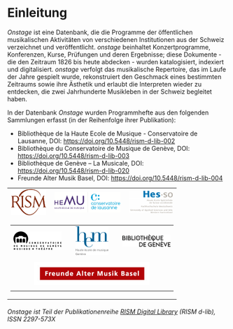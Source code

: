 # Einleitung
_Onstage_ ist eine Datenbank, die die Programme der öffentlichen musikalischen Aktivitäten von verschiedenen Institutionen aus der Schweiz verzeichnet und veröffentlicht. _onstage_ beinhaltet Konzertprogramme, Konferenzen, Kurse, Prüfungen und deren Ergebnisse; diese Dokumente - die den Zeitraum 1826 bis heute abdecken - wurden katalogisiert, indexiert und digitalisiert. _onstage_ verfolgt das musikalische Repertoire, das im Laufe der Jahre gespielt wurde, rekonstruiert den Geschmack eines bestimmten Zeitraums sowie ihre Ästhetik und erlaubt die Interpreten wieder zu entdecken, die zwei Jahrhunderte Musikleben in der Schweiz begleitet haben.

In der Datenbank _Onstage_ wurden Programmhefte aus den folgenden Sammlungen erfasst (in der Reihenfolge ihrer Publikation):
- Bibliothèque de la Haute Ecole de Musique - Conservatoire de Lausanne, DOI: https://doi.org/10.5448/rism-d-lib-002
- Bibliothèque du Conservatoire de Musique de Genève, DOI: https://doi.org/10.5448/rism-d-lib-003
- Bibliothèque de Genève – La Musicale, DOI: https://doi.org/10.5448/rism-d-lib-020
- Freunde Alter Musik Basel, DOI: https://doi.org/10.5448/rism-d-lib-004


<!-- Old Onstage logos-->
<div>
	<table border="0" cellspacing="10px" style="margin: 0 auto;text-align:center">
		<tr>
			<td align="center">
				<a href="http://www.rism-ch.org" target="_blank"><img src="https://raw.githubusercontent.com/rism-ch/onstage-texts/master/images/logo-rism.png" width="80px" border="0"></a>
			</td>
			<td align="center">
				<a href="http://www.hemu.ch" target="_blank"><img src="https://raw.githubusercontent.com/rism-ch/onstage-texts/master/images/logo-cdl-hemu.png" width="150px" border="0"></a>
			</td>
			<td align="center">
				<a href="http://www.hes-so.ch" target="_blank"><img src="https://raw.githubusercontent.com/rism-ch/onstage-texts/master/images/logo-hesso-s.png" width="100px" border="0"></a>
			</td>
		</tr>
    <tr>
      <td colspan=3>
        <table width="100%">
          <tr>
      			<td align="center" width="33%">
      				<a href="http://www.cmusge.ch" target="_blank"><img src="https://raw.githubusercontent.com/rism-ch/onstage-texts/master/images/logo-cmusge.png" width="120px" border="0"></a>
      			</td>
      			<td align="center" width="33%">
      				<a href="https://www.hesge.ch/hem" target="_blank"><img src="https://raw.githubusercontent.com/rism-ch/onstage-texts/master/images/logo-hem-ge.png" width="75px" border="0"></a>
      			</td>
      			<td align="center" width="33%">
      				<a href="https://www.bge-geneve.ch/" target="_blank"><img src="https://raw.githubusercontent.com/rism-ch/onstage-texts/master/images/logo-bge.png" width="120px" border="0"></a>
      			</td>
          </tr>
          <tr>
            <td align="center" colspan=3 style="padding: 10px">
              <a href="http://famb.ch/" target="_blank"><img src="https://raw.githubusercontent.com/rism-ch/onstage-texts/master/images/famb_logo_pantone.jpg" width="75%"></a>
            </td>
        </table>
      </td>
	</table>
</div>


###### Onstage ist Teil der Publikationenreihe [RISM Digital Library](http://rism-ch.org/d-lib.html) (RISM d-lib), ISSN 2297-573X
